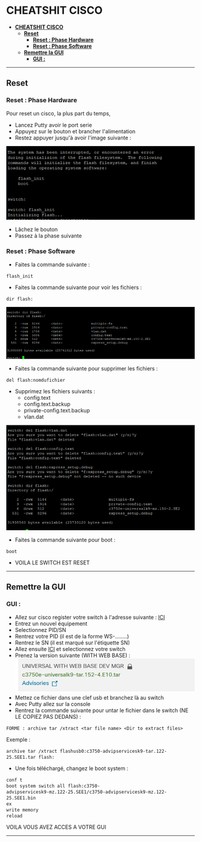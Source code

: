 # **CHEATSHIT CISCO**

- [**CHEATSHIT CISCO**](#cheatshit-cisco)
  - [**Reset**](#reset)
    - [**Reset : Phase Hardware**](#reset--phase-hardware)
    - [**Reset : Phase Software**](#reset--phase-software)
  - [**Remettre la GUI**](#remettre-la-gui)
    - [**GUI :**](#gui-)

-----------------------------

## **Reset**

### **Reset : Phase Hardware**
Pour reset un cisco, la plus part du temps,

- Lancez Putty avoir le port serie 
- Appuyez sur le bouton et brancher l'alimentation
- Restez appuyer jusqu'à avoir l'image suivante :

![](./Images/1.png)
- Lâchez le bouton
- Passez à la phase suivante


### **Reset : Phase Software**

- Faites la commande suivante :
```
flash_init
```
- Faites la commande suivante pour voir les fichiers :
```
dir flash:
```
![](./Images/2.png)

- Faites la commande suivante pour supprimer les fichiers :
```
del flash:nomdufichier
```
 - Supprimez les fichiers suivants : 
   - config.text
   - config.text.backup
   - private-config.text.backup
   - vlan.dat

![](./Images/3.png)


- Faites la commande suivante pour boot :
```
boot
```

- VOILA LE SWITCH EST RESET

--------------------------

## **Remettre la GUI**

### **GUI :**
- Allez sur cisco register votre switch à l'adresse suivante : [ICI](https://cloudsso.cisco.com/as/authorization.oauth2?response_type=code&client_id=wam_prod_ac&redirect_uri=https%3A%2F%2Fsoftware.cisco.com%2Fpa%2Foidc%2Fcb&state=eyJ6aXAiOiJERUYiLCJhbGciOiJkaXIiLCJlbmMiOiJBMTI4Q0JDLUhTMjU2Iiwia2lkIjoiZHMiLCJzdWZmaXgiOiJlWHpONTQuMTY0NzYxMDIyMCJ9..BbSBhsqZP6XJw_RU18XLZA.ak5fILOOW6xXHOYIzRPntbQIuskN61v4cVul7odqn4_NBBtNJwTHO1vkGbIQe6uZdJWL9fCiCnl2xV3E4Sy-Z45rSJhX7hrgIHOY-ZW210Q.pJe_2XPK9FYQHBeBtQ5U9g&nonce=R6N_ZlpmUbU6EMqS_6O-xGpMgDX6DZdCs-aTzYCWn6k&acr_values=stdnomfa&scope=openid%20profile%20address%20email%20phone&vnd_pi_requested_resource=https%3A%2F%2Fsoftware.cisco.com%2Fsoftware%2Fswift%2Flrp%2F&vnd_pi_application_name=CAEAXprod-software#/devices)
- Entrez un nouvel équipement
- Selectionnez PID/SN
- Rentrez votre PID (il est de la forme WS-........)
- Rentrez le SN (il est marqué sur l'étiquette SN)
- Allez ensuite [ICI](https://software.cisco.com/download/home) et selectionnez votre switch
- Prenez la version suivante (WITH WEB BASE) :
![](./Images/4.png)
- Mettez ce fichier dans une clef usb et branchez là au switch
- Avec Putty allez sur la console
- Rentrez la commande suivante pour untar le fichier dans le switch (NE LE COPIEZ PAS DEDANS) :
```
FORME : archive tar /xtract <tar file name> <Dir to extract files>
```
Exemple :
```
archive tar /xtract flashusb0:c3750-advipservicesk9-tar.122-25.SEE1.tar flash:
```
- Une fois téléchargé, changez le boot system :

```
conf t
boot system switch all flash:c3750-
advipservicesk9-mz.122-25.SEE1/c3750-advipservicesk9-mz.122-25.SEE1.bin
ex
write memory
reload
```

VOILA VOUS AVEZ ACCES A VOTRE GUI

----------------

